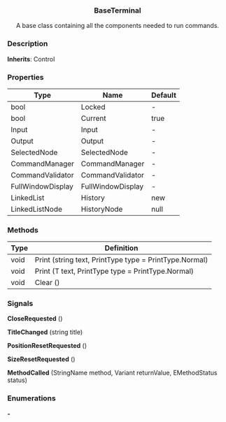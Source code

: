 <div align="center">
	<h3>BaseTerminal</h1>
	<p>A base class containing all the components needed to run commands.</p>
</div>

### Description

**Inherits**: Control

### Properties

| Type                   | Name              | Default |
| ---------------------- | ----------------- | ------- |
| bool                   | Locked            | -       |
| bool                   | Current           | true    |
| Input                  | Input             | -       |
| Output                 | Output            | -       |
| SelectedNode           | SelectedNode      | -       |
| CommandManager         | CommandManager    | -       |
| CommandValidator       | CommandValidator  | -       |
| FullWindowDisplay      | FullWindowDisplay | -       |
| LinkedList<string>     | History           | new     |
| LinkedListNode<string> | HistoryNode       | null    |

### Methods

| Type | Definition                                             |
| ---- | ------------------------------------------------------ |
| void | Print (string text, PrintType type = PrintType.Normal) |
| void | Print<T> (T text, PrintType type = PrintType.Normal)   |
| void | Clear ()                                               |

### Signals

**CloseRequested** ()

**TitleChanged** (string title)

**PositionResetRequested** ()

**SizeResetRequested** ()

**MethodCalled** (StringName method, Variant returnValue, EMethodStatus status)

### Enumerations

**-**

